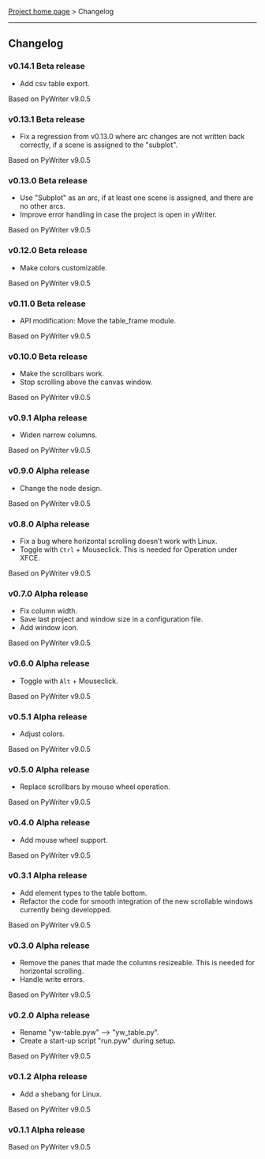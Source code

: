 [Project home page](index) > Changelog

------------------------------------------------------------------------

## Changelog


### v0.14.1 Beta release

- Add csv table export.

Based on PyWriter v9.0.5

### v0.13.1 Beta release

- Fix a regression from v0.13.0 where arc changes are not written back correctly, if a scene is assigned to the "subplot".

Based on PyWriter v9.0.5

### v0.13.0 Beta release

- Use "Subplot" as an arc, if at least one scene is assigned, and there are no other arcs.
- Improve error handling in case the project is open in yWriter.

Based on PyWriter v9.0.5

### v0.12.0 Beta release

- Make colors customizable.

Based on PyWriter v9.0.5

### v0.11.0 Beta release

- API modification: Move the table_frame module.

Based on PyWriter v9.0.5

### v0.10.0 Beta release

- Make the scrollbars work.
- Stop scrolling above the canvas window.

Based on PyWriter v9.0.5

### v0.9.1 Alpha release

- Widen narrow columns.

Based on PyWriter v9.0.5

### v0.9.0 Alpha release

- Change the node design.

Based on PyWriter v9.0.5

### v0.8.0 Alpha release

- Fix a bug where horizontal scrolling doesn't work with Linux.
- Toggle with `Ctrl` + Mouseclick. This is needed for Operation under XFCE.

Based on PyWriter v9.0.5

### v0.7.0 Alpha release

- Fix column width. 
- Save last project and window size in a configuration file.
- Add window icon.

Based on PyWriter v9.0.5

### v0.6.0 Alpha release

- Toggle with `Alt` + Mouseclick.

Based on PyWriter v9.0.5

### v0.5.1 Alpha release

- Adjust colors.

Based on PyWriter v9.0.5

### v0.5.0 Alpha release

- Replace scrollbars by mouse wheel operation.

Based on PyWriter v9.0.5

### v0.4.0 Alpha release

- Add mouse wheel support.

Based on PyWriter v9.0.5

### v0.3.1 Alpha release

- Add element types to the table bottom.
- Refactor the code for smooth integration of the new scrollable windows currently being developped.

Based on PyWriter v9.0.5

### v0.3.0 Alpha release

- Remove the panes that made the columns resizeable.
  This is needed for horizontal scrolling.
- Handle write errors.

Based on PyWriter v9.0.5

### v0.2.0 Alpha release

- Rename "yw-table.pyw" --> "yw_table.py".
- Create a start-up script "run.pyw" during setup.

Based on PyWriter v9.0.5


### v0.1.2 Alpha release

- Add a shebang for Linux.

Based on PyWriter v9.0.5

### v0.1.1 Alpha release

Based on PyWriter v9.0.5

